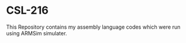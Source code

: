 # CSL-216
This Repository contains my assembly language codes which were run using ARMSim simulater.
